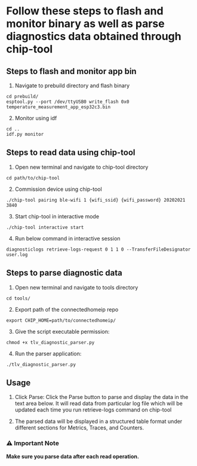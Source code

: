 # Follow these steps to flash and monitor binary as well as parse diagnostics data obtained through chip-tool

## Steps to flash and monitor app bin

1. Navigate to prebuild directory and flash binary
```
cd prebuild/
esptool.py --port /dev/ttyUSB0 write_flash 0x0 temperature_measurement_app_esp32c3.bin
```

2. Monitor using idf
```
cd ..
idf.py monitor
```

## Steps to read data using chip-tool

1. Open new terminal and navigate to chip-tool directory
```
cd path/to/chip-tool
```

2. Commission device using chip-tool
```
./chip-tool pairing ble-wifi 1 {wifi_ssid} {wifi_password} 20202021 3840
```

3. Start chip-tool in interactive mode
```
./chip-tool interactive start
```

4. Run below command in interactive session
```
diagnosticlogs retrieve-logs-request 0 1 1 0 --TransferFileDesignator user.log
```

## Steps to parse diagnostic data

1. Open new terminal and navigate to tools directory
```
cd tools/
```

2. Export path of the connectedhomeip repo
```
export CHIP_HOME=path/to/connectedhomeip/
```

3. Give the script executable permission:
```
chmod +x tlv_diagnostic_parser.py
```

4. Run the parser application:
```
./tlv_diagnostic_parser.py
```
## Usage

1. Click Parse: Click the Parse button to parse and display the data in the text area below. It will read data from particular log file which will be updated each time you run retrieve-logs command on chip-tool

2. The parsed data will be displayed in a structured table format under different sections for Metrics, Traces, and Counters.

### ⚠️ Important Note
**Make sure you parse data after each read operation.**
